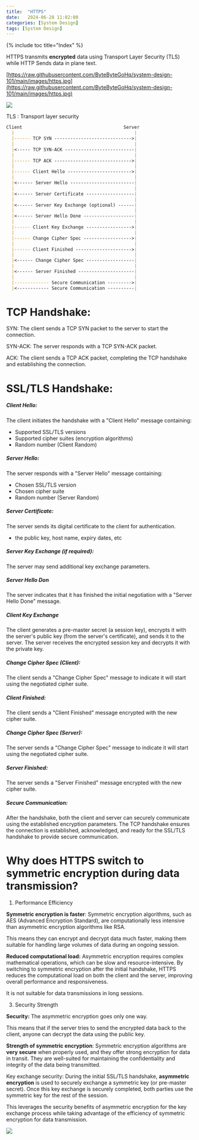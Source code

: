 ```yaml
---
title:  "HTTPS"
date:   2024-06-28 11:02:00
categories: [System Design]
tags: [System Design]
---
```


{% include toc title="Index" %}

HTTPS transmits **encrypted** data using Transport Layer Security (TLS) while
HTTP Sends data in plane text.

[https://raw.githubusercontent.com/ByteByteGoHq/system-design-101/main/images/https.jpg](https://raw.githubusercontent.com/ByteByteGoHq/system-design-101/main/images/https.jpg)

![](https://raw.githubusercontent.com/ByteByteGoHq/system-design-101/main/images/https.jpg)

TLS : Transport layer security

```md
Client                                      Server
  |                                             |
  |------ TCP SYN ----------------------------->|
  |                                             |
  |<----- TCP SYN-ACK --------------------------|
  |                                             |
  |------ TCP ACK ----------------------------->|
  |                                             |
  |------ Client Hello ------------------------>|
  |                                             |
  |<------ Server Hello ------------------------|
  |                                             |
  |<------ Server Certificate ------------------|
  |                                             |
  |<------ Server Key Exchange (optional) ------|
  |                                             |
  |<------ Server Hello Done -------------------|
  |                                             |
  |------ Client Key Exchange ----------------->|
  |                                             |
  |------ Change Cipher Spec ------------------>|
  |                                             |
  |------ Client Finished --------------------->|
  |                                             |
  |<------ Change Cipher Spec ------------------|
  |                                             |
  |<------ Server Finished ---------------------|
  |                                             |
  |------------- Secure Communication --------->|
  |<------------ Secure Communication ----------|
```

# TCP Handshake:

SYN: The client sends a TCP SYN packet to the server to start the connection.

SYN-ACK: The server responds with a TCP SYN-ACK packet.

ACK: The client sends a TCP ACK packet, completing the TCP handshake and
establishing the connection.

# SSL/TLS Handshake:

##### Client Hello:

The client initiates the handshake with a "Client Hello" message containing:

- Supported SSL/TLS versions
- Supported cipher suites (encryption algorithms)
- Random number (Client Random)

##### Server Hello:

The server responds with a "Server Hello" message containing:

- Chosen SSL/TLS version
- Chosen cipher suite
- Random number (Server Random)

##### Server Certificate:

The server sends its digital certificate to the client for authentication.

- the public key, host name, expiry dates, etc

##### Server Key Exchange (if required):

The server may send additional key exchange parameters.

##### Server Hello Don

The server indicates that it has finished the initial negotiation with a "Server
Hello Done" message.

##### Client Key Exchange

The client generates a pre-master secret (a session key), encrypts it with the
server's public key (from the server's certificate),
and sends it to the server. The server receives the encrypted session key and
decrypts it with the private key.

##### Change Cipher Spec (Client):

The client sends a "Change Cipher Spec" message to indicate it will start using
the negotiated cipher suite.

##### Client Finished:

The client sends a "Client Finished" message encrypted with the new cipher
suite.

##### Change Cipher Spec (Server):

The server sends a "Change Cipher Spec" message to indicate it will start using
the negotiated cipher suite.

##### Server Finished:

The server sends a "Server Finished" message encrypted with the new cipher
suite.

##### Secure Communication:

After the handshake, both the client and server can securely communicate using
the established encryption parameters.
The TCP handshake ensures the connection is established, acknowledged, and ready
for the SSL/TLS handshake to provide secure communication.

# Why does HTTPS switch to symmetric encryption during data transmission?

1. Performance Efficiency

**Symmetric encryption is faster**: Symmetric encryption algorithms, such as
AES (Advanced Encryption Standard), are
computationally less intensive than asymmetric encryption algorithms like RSA.

This means they can encrypt and decrypt data much faster, making them suitable
for handling large volumes of data during an ongoing session.

**Reduced computational load:** Asymmetric encryption requires complex
mathematical operations, which can be slow and resource-intensive.
By switching to symmetric encryption after the initial handshake, HTTPS reduces
the computational load on both the client and the server,
improving overall performance and responsiveness.

It is not suitable for data transmissions in long sessions.

3. Security Strength

**Security:** The asymmetric encryption goes only one way.

This means that if the server tries to send the encrypted data back to the
client, anyone can decrypt the data using the public key.

**Strength of symmetric encryption**: Symmetric encryption algorithms are **very
secure** when properly used,
and they offer strong encryption for data in transit. They are well-suited for
maintaining the confidentiality and integrity of the data being transmitted.

Key exchange security: During the initial SSL/TLS handshake, **asymmetric
encryption** is used to securely exchange a symmetric key (or pre-master
secret).
Once this key exchange is securely completed, both parties use the symmetric key
for the rest of the session.

This leverages the security benefits of asymmetric encryption for the key
exchange process while taking advantage of the
efficiency of symmetric encryption for data transmission.

![](https://www.youtube.com/watch?v=j9QmMEWmcfo)